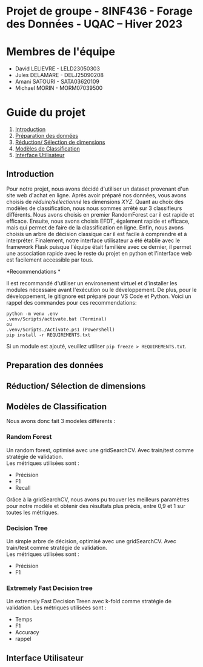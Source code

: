 # Projet de groupe - 8INF436 - Forage des Données - UQAC – Hiver 2023

# Membres de l'équipe
- David LELIEVRE - LELD23050303
- Jules DELAMARE - DELJ25090208
- Amani SATOURI - SATA03620109
- Michael MORIN - MORM07039500

# Guide du projet
1. [Introduction](#réduction-sélection-de-dimensions)
2. [Préparation des données](#préparation-des-données)
3. [Réduction/ Sélection de dimensions](#réduction-sélection-de-dimensions)
4. [Modèles de Classification](#modèles-de-classification)
5. [Interface Utilisateur](#interface-utlisateur)

## Introduction
Pour notre projet, nous avons décidé d'utiliser un dataset provenant d'un site web d'achat en ligne. Après avoir préparé nos données, vous avons choisis de *réduire/sélectionné* les dimensions *XYZ*. Quant au choix des modèles de classification, nous nous sommes arrêté sur 3 classifieurs différents. Nous avons choisis en premier RandomForest car il est rapide et efficace. Ensuite, nous avons choisis EFDT, également rapide et efficace, mais qui permet de faire de la classification en ligne. Enfin, nous avons choisis un arbre de décision classique car il est facile à comprendre et à interpréter. Finalement, notre interface utilisateur a été établie avec le framework Flask puisque l'équipe était familière avec ce dernier, il permet une association rapide avec le reste du projet en python et l'interface web est facilement accessible par tous.

*Recommendations *

Il est recommandé d'utiliser un environement virtuel et d'installer les modules nécessaire avant l'exécution ou le développement. De plus, pour le développement, le gitignore est préparé pour VS Code et Python. Voici un rappel des commandes pour ces recommendations:
```
python -m venv .env
.venv/Scripts/activate.bat (Terminal)
ou
.venv/Scripts./Activate.ps1 (Powershell)
pip install -r REQUIREMENTS.txt
```
Si un module est ajouté, veuillez utiliser `pip freeze > REQUIREMENTS.txt`.

## Preparation des données

## Réduction/ Sélection de dimensions

## Modèles de Classification

Nous avons donc fait 3 modeles différents :

### Random Forest

Un random forest, optimisé avec une gridSearchCV. Avec train/test comme stratégie de validation. <br>
Les métriques utilisées sont :
- Précision
- F1
- Recall

Grâce à la gridSearchCV, nous avons pu trouver les meilleurs paramètres pour notre modèle et obtenir des résultats plus précis, entre 0,9 et 1 sur toutes les métriques.

### Decision Tree

Un simple arbre de décision, optimisé avec une gridSearchCV. Avec train/test comme stratégie de validation. <br>
Les métriques utilisées sont :
- Précision
- F1

### Extremely Fast Decision tree

Un extremely Fast Decision Treen avec k-fold comme stratégie de validation.
Les métriques utilisées sont :
- Temps
- F1
- Accuracy
- rappel

## Interface Utilisateur
